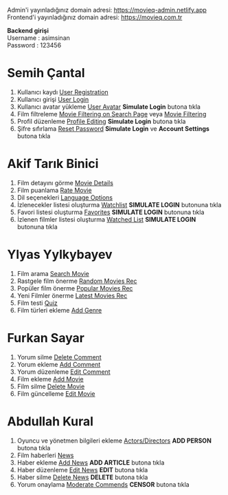 Admin'i yayınladığınız domain adresi: https://movieq-admin.netlify.app<br>
Frontend'i yayınladığınız domain adresi: https://movieq.com.tr

**Backend girişi**<br>
Username : asimsinan<br>
Password : 123456

# Semih Çantal #
1. Kullanıcı kaydı [User Registration](https://movieq.com.tr/login#)
2. Kullanıcı girişi [User Login](https://movieq.com.tr/login)
3. Kullanıcı avatar yükleme [User Avatar](https://movieq.com.tr/profile) **Simulate Login** butona tıkla
4. Film filtreleme [Movie Filtering on Search Page](https://movieq.com.tr/search?query=one) veya [Movie Filtering](https://movieq.com.tr/movies)
5. Profil düzenleme  [Profile Editing](http://movieq.com.tr/profile) **Simulate Login** butona tıkla
6. Şifre sıfırlama  [Reset Password](https://movieq.com.tr/profile) **Simulate Login** ve **Account Settings** butona tıkla

# Akif Tarık Binici #
1. Film detayını görme [Movie Details](https://movieq.com.tr/movies/1)
2. Film puanlama [Rate Movie](https://movieq.com.tr/movies/1)
3. Dil seçenekleri [Language Options](https://movieq.com.tr/)
4. İzlenecekler listesi oluşturma [Watchlist](https://movieq.com.tr/profile) **SIMULATE LOGIN** butonuna tıkla
5. Favori listesi oluşturma  [Favorites](https://movieq.com.tr/profile) **SIMULATE LOGIN** butonuna tıkla
6. İzlenen filmler listesi oluşturma  [Watched List](https://movieq.com.tr/profile) **SIMULATE LOGIN** butonuna tıkla

# Ylyas Yylkybayev #
1. Film arama [Search Movie](https://movieq.com.tr/search?query=one)
2. Rastgele film önerme [Random Movies Rec](https://movieq.com.tr/movies)
3. Popüler film önerme [Popular Movies Rec](https://movieq.com.tr/movies)
4. Yeni Filmler önerme [Latest Movies Rec](https://movieq.com.tr/movies)
5. Film testi [Quiz](https://movieq.com.tr/quiz)
6. Film türleri ekleme [Add Genre](https://movieq-admin.netlify.app/genres)

# Furkan Sayar #
1. Yorum silme [Delete Comment](https://movieq.com.tr/movies/1)
2. Yorum ekleme [Add Comment](https://movieq.com.tr/movies/1)
3. Yorum düzenleme [Edit Comment](https://movieq.com.tr/movies/1)
4. Film ekleme [Add Movie](https://movieq-admin.netlify.app/movies)
5. Film silme [Delete Movie](https://movieq-admin.netlify.app/movies)
6. Film güncelleme [Edit Movie](https://movieq-admin.netlify.app/movies)

# Abdullah Kural #
1. Oyuncu ve yönetmen bilgileri ekleme [Actors/Directors](https://movieq-admin.netlify.app/actors) **ADD PERSON** butona tıkla
2. Film haberleri [News](https://movieq.com.tr/news)
3. Haber ekleme [Add News](https://movieq-admin.netlify.app//news) **ADD ARTICLE** butona tıkla
4. Haber düzenleme [Edit News](https://movieq-admin.netlify.app//news) **EDIT** butona tıkla
5. Haber silme  [Delete News](https://movieq-admin.netlify.app//news) **DELETE** butona tıkla
6. Yorum onaylama [Moderate Commends](https://movieq-admin.netlify.app/commends) **CENSOR** butona tıkla
